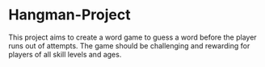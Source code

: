 # Hangman-Project
This project aims to create a word game to guess a word before the player runs out of attempts. The game should be challenging and rewarding for players of all skill levels and ages. 
